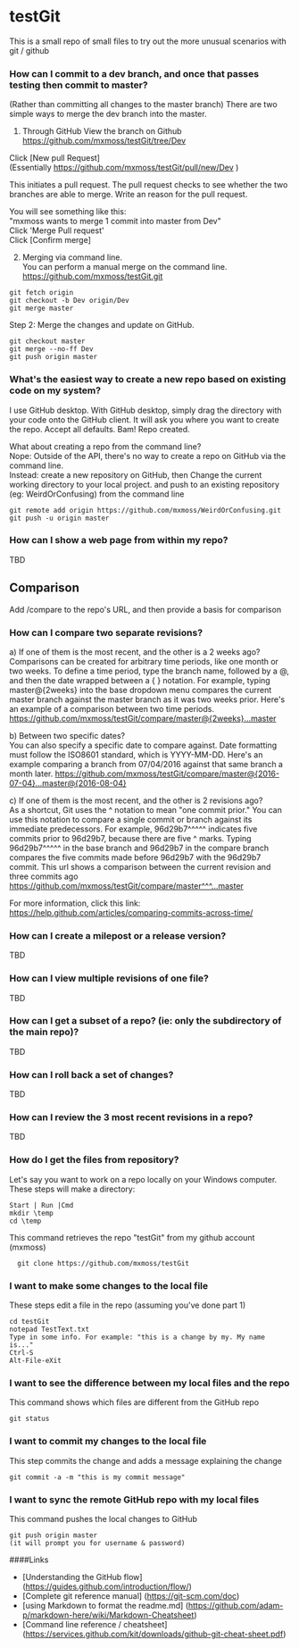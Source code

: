 # testGit
This is a small repo of small files to try out the more unusual scenarios with git / github

### How can I commit to a dev branch, and once that passes testing then commit to master?
(Rather than committing all changes to the master branch)
There are two simple ways to merge the dev branch into the master.
1) Through GitHub
View the branch on Github  
https://github.com/mxmoss/testGit/tree/Dev  

Click [New pull Request]  
(Essentially https://github.com/mxmoss/testGit/pull/new/Dev )  

This initiates a pull request.  The pull request checks to see whether the two branches are able to merge. Write an reason for the pull request.

You will see something like this:  
"mxmoss wants to merge 1 commit into master from Dev"  
Click 'Merge Pull request'  
Click [Confirm merge]  

2) Merging via command line.  
You can perform a manual merge on the command line.
https://github.com/mxmoss/testGit.git  

```DOS
git fetch origin
git checkout -b Dev origin/Dev
git merge master
```
Step 2: Merge the changes and update on GitHub.
```DOS
git checkout master
git merge --no-ff Dev
git push origin master
```

### What's the easiest way to create a new repo based on existing code on my system?
I use GitHub desktop. With GitHub desktop, simply drag the directory with your code onto the GitHub client.
It will ask you where you want to create the repo. Accept all defaults. Bam! Repo created.

What about creating a repo from the command line?  
Nope: Outside of the API, there's no way to create a repo on GitHub via the command line.   
Instead: create a new repository on GitHub, then 
Change the current working directory to your local project.
and push to an existing repository (eg: WeirdOrConfusing) from the command line
```DOS
git remote add origin https://github.com/mxmoss/WeirdOrConfusing.git
git push -u origin master
```

### How can I show a web page from within my repo?
TBD

## Comparison
  Add /compare to the repo's URL, and then provide a basis for comparison
  
### How can I compare two separate revisions?  
  a) If one of them is the most recent, and the other is a 2 weeks ago?  
Comparisons can be created for arbitrary time periods, like one month or two weeks. To define a time period, type the branch name, followed by a @, and then the date wrapped between a { } notation. For example, typing master@{2weeks} into the base dropdown menu compares the current master branch against the master branch as it was two weeks prior.
Here's an example of a comparison between two time periods.
  https://github.com/mxmoss/testGit/compare/master@{2weeks}...master 
  
  b) Between two specific dates?  
You can also specify a specific date to compare against. Date formatting must follow the ISO8601 standard, which is YYYY-MM-DD.
Here's an example comparing a branch from 07/04/2016 against that same branch a month later.
  https://github.com/mxmoss/testGit/compare/master@{2016-07-04}...master@{2016-08-04}  

  c) If one of them is the most recent, and the other is 2 revisions ago?  
As a shortcut, Git uses the ^ notation to mean "one commit prior."
You can use this notation to compare a single commit or branch against its immediate predecessors. 
For example, 96d29b7^^^^^ indicates five commits prior to 96d29b7, because there are five ^ marks. 
Typing 96d29b7^^^^^ in the base branch and 96d29b7 in the compare branch compares the five commits made before 96d29b7 with the 96d29b7 commit.
  This url shows a comparison between the current revision and three commits ago
  https://github.com/mxmoss/testGit/compare/master^^^...master  
  
  For more information, click this link: https://help.github.com/articles/comparing-commits-across-time/
  
### How can I create a milepost or a release version?
TBD

### How can I view multiple revisions of one file?
TBD

### How can I get a subset of a repo? (ie: only the subdirectory of the main repo)?
TBD

### How can I roll back a set of changes?
TBD

### How can I review the 3 most recent revisions in a repo?
TBD

### How do I get the files from repository?<br/>
Let's say you want to work on a repo locally on your Windows computer. These steps will make a directory:
```DOS
Start | Run |Cmd
mkdir \temp
cd \temp
```

This command retrieves the repo "testGit" from my github account (mxmoss)
```DOS
  git clone https://github.com/mxmoss/testGit
```

### I want to make some changes to the local file
These steps edit a file in the repo (assuming you've done part 1)
```DOS
cd testGit
notepad TestText.txt
Type in some info. For example: "this is a change by my. My name is..."
Ctrl-S
Alt-File-eXit
```

### I want to see the difference between my local files and the repo
This command shows which files are different from the GitHub repo
```DOS
git status
```

### I want to commit my changes to the local file
This step commits the change and adds a message explaining the change
```DOS
git commit -a -m "this is my commit message"
```

### I want to sync the remote GitHub repo with my local files
This command pushes the local changes to GitHub
```DOS
git push origin master
(it will prompt you for username & password)
```


####Links
* [Understanding the GitHub flow] (https://guides.github.com/introduction/flow/)
* [Complete git reference manual] (https://git-scm.com/doc)
* [using Markdown to format the readme.md] (https://github.com/adam-p/markdown-here/wiki/Markdown-Cheatsheet)
* [Command line reference / cheatsheet] (https://services.github.com/kit/downloads/github-git-cheat-sheet.pdf)
